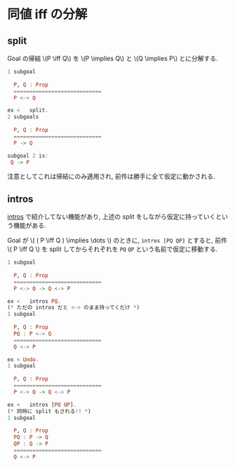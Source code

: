 # 同値 iff の分解

## split

Goal の帰結 \\(P \iff Q\\) を \\(P \implies Q\\) と \\(Q \implies P\\) とに分解する.

```haskell
1 subgoal
  
  P, Q : Prop
  ============================
  P <-> Q

ex <   split.
2 subgoals
  
  P, Q : Prop
  ============================
  P -> Q

subgoal 2 is:
 Q -> P
```

注意としてこれは帰結にのみ適用され, 前件は勝手に全て仮定に動かされる.

## intros

[intros](./intros.md) で紹介してない機能があり,
上述の split をしながら仮定に持っていくという機能がある.

Goal が \\( ( P \iff Q ) \implies \dots \\) のときに,
`intros [PQ QP]` とすると,
前件 \\( P \iff Q \\) を split してからそれぞれを `PQ` `QP` という名前で仮定に移動する.

```haskell
1 subgoal
  
  P, Q : Prop
  ============================
  P <-> Q -> Q <-> P

ex <   intros PQ.
(* ただの intros だと <-> のまま持ってくだけ *)
1 subgoal
  
  P, Q : Prop
  PQ : P <-> Q
  ============================
  Q <-> P

ex < Undo.
1 subgoal
  
  P, Q : Prop
  ============================
  P <-> Q -> Q <-> P

ex <   intros [PQ QP].
(* 同時に split もされる!! *)
1 subgoal
  
  P, Q : Prop
  PQ : P -> Q
  QP : Q -> P
  ============================
  Q <-> P
```

